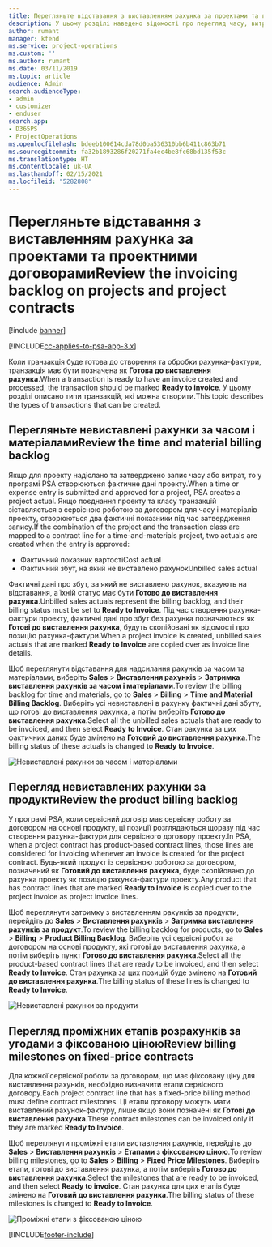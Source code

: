 ```yaml
---
title: Перегляньте відставання з виставленням рахунка за проектами та проектними договорами
description: У цьому розділі наведено відомості про перегляд часу, витрат і відставань у продуктах, а також способи їх позначення як готових до виставлення рахунка-фактури.
author: rumant
manager: kfend
ms.service: project-operations
ms.custom: ''
ms.author: rumant
ms.date: 03/11/2019
ms.topic: article
audience: Admin
search.audienceType:
- admin
- customizer
- enduser
search.app:
- D365PS
- ProjectOperations
ms.openlocfilehash: bdeeb100614cda78d0ba536310bb6b411c863b71
ms.sourcegitcommit: fa32b1893286f20271fa4ec4be8fc68bd135f53c
ms.translationtype: HT
ms.contentlocale: uk-UA
ms.lasthandoff: 02/15/2021
ms.locfileid: "5282808"
---
```

# <a name="review-the-invoicing-backlog-on-projects-and-project-contracts"></a><span data-ttu-id="a29f8-103">Перегляньте відставання з виставленням рахунка за проектами та проектними договорами</span><span class="sxs-lookup"><span data-stu-id="a29f8-103">Review the invoicing backlog on projects and project contracts</span></span>

[!include [banner](../includes/psa-now-project-operations.md)]

[!INCLUDE[cc-applies-to-psa-app-3.x](../includes/cc-applies-to-psa-app-3x.md)]

<span data-ttu-id="a29f8-104">Коли транзакція буде готова до створення та обробки рахунка-фактури, транзакція має бути позначена як **Готова до виставлення рахунка**.</span><span class="sxs-lookup"><span data-stu-id="a29f8-104">When a transaction is ready to have an invoice created and processed, the transaction should be marked **Ready to invoice**.</span></span> <span data-ttu-id="a29f8-105">У цьому розділі описано типи транзакцій, які можна створити.</span><span class="sxs-lookup"><span data-stu-id="a29f8-105">This topic describes the types of transactions that can be created.</span></span>

## <a name="review-the-time-and-material-billing-backlog"></a><span data-ttu-id="a29f8-106">Перегляньте невиставлені рахунки за часом і матеріалами</span><span class="sxs-lookup"><span data-stu-id="a29f8-106">Review the time and material billing backlog</span></span>

<span data-ttu-id="a29f8-107">Якщо для проекту надіслано та затверджено запис часу або витрат, то у програмі PSA створюються фактичне дані проекту.</span><span class="sxs-lookup"><span data-stu-id="a29f8-107">When a time or expense entry is submitted and approved for a project, PSA creates a project actual.</span></span> <span data-ttu-id="a29f8-108">Якщо поєднання проекту та класу транзакцій зіставляється з сервісною роботою за договором для часу і матеріалів проекту, створюються два фактичні показники під час затвердження запису.</span><span class="sxs-lookup"><span data-stu-id="a29f8-108">If the combination of the project and the transaction class are mapped to a contract line for a time-and-materials project, two actuals are created when the entry is approved:</span></span>

- <span data-ttu-id="a29f8-109">Фактичний показник вартості</span><span class="sxs-lookup"><span data-stu-id="a29f8-109">Cost actual</span></span> 
- <span data-ttu-id="a29f8-110">Фактичний збут, на який не виставлено рахунок</span><span class="sxs-lookup"><span data-stu-id="a29f8-110">Unbilled sales actual</span></span>

<span data-ttu-id="a29f8-111">Фактичні дані про збут, за який не виставлено рахунок, вказують на відставання, а їхній статус має бути **Готово до виставлення рахунка**.</span><span class="sxs-lookup"><span data-stu-id="a29f8-111">Unbilled sales actuals represent the billing backlog, and their billing status must be set to **Ready to Invoice**.</span></span> <span data-ttu-id="a29f8-112">Під час створення рахунка-фактури проекту, фактичні дані про збут без рахунка позначаються як **Готові до виставлення рахунка**, будуть скопійовані як відомості про позицію рахунка-фактури.</span><span class="sxs-lookup"><span data-stu-id="a29f8-112">When a project invoice is created, unbilled sales actuals that are marked **Ready to Invoice** are copied over as invoice line details.</span></span>

<span data-ttu-id="a29f8-113">Щоб переглянути відставання для надсилання рахунків за часом та матеріалами, виберіть **Sales** \> **Виставлення рахунків** \> **Затримка виставлення рахунків за часом і матеріалами**.</span><span class="sxs-lookup"><span data-stu-id="a29f8-113">To review the billing backlog for time and materials, go to **Sales** \> **Billing** \> **Time and Material Billing Backlog**.</span></span> <span data-ttu-id="a29f8-114">Виберіть усі невиставлені в рахунку фактичні дані збуту, що готові до виставлення рахунка, а потім виберіть **Готово до виставлення рахунка**.</span><span class="sxs-lookup"><span data-stu-id="a29f8-114">Select all the unbilled sales actuals that are ready to be invoiced, and then select **Ready to Invoice**.</span></span> <span data-ttu-id="a29f8-115">Стан рахунка за цих фактичних даних буде змінено на **Готовий до виставлення рахунка**.</span><span class="sxs-lookup"><span data-stu-id="a29f8-115">The billing status of these actuals is changed to **Ready to Invoice**.</span></span>

![Невиставлені рахунки за часом і матеріалами](media/TMBacklog.png)

## <a name="review-the-product-billing-backlog"></a><span data-ttu-id="a29f8-117">Перегляд невиставлених рахунки за продукти</span><span class="sxs-lookup"><span data-stu-id="a29f8-117">Review the product billing backlog</span></span>

<span data-ttu-id="a29f8-118">У програмі PSA, коли сервісний договір має сервісну роботу за договором на основі продукту, ці позиції розглядаються щоразу під час створення рахунка-фактури для сервісного договору проекту.</span><span class="sxs-lookup"><span data-stu-id="a29f8-118">In PSA, when a project contract has product-based contract lines, those lines are considered for invoicing whenever an invoice is created for the project contract.</span></span> <span data-ttu-id="a29f8-119">Будь-який продукт із сервісною роботою за договором, позначений як **Готовий до виставлення рахунка**, буде скопійовано до рахунка проекту як позицію рахунка-фактури проекту.</span><span class="sxs-lookup"><span data-stu-id="a29f8-119">Any product that has contract lines that are marked **Ready to Invoice** is copied over to the project invoice as project invoice lines.</span></span>

<span data-ttu-id="a29f8-120">Щоб переглянути затримку з виставленням рахунків за продукти, перейдіть до **Sales** \> **Виставлення рахунків** \> **Затримка виставлення рахунків за продукт**.</span><span class="sxs-lookup"><span data-stu-id="a29f8-120">To review the billing backlog for products, go to **Sales** \> **Billing** \> **Product Billing Backlog**.</span></span> <span data-ttu-id="a29f8-121">Виберіть усі сервісні робот за договором на основі продукту, які готові до виставлення рахунка, а потім виберіть пункт **Готово до виставлення рахунка**.</span><span class="sxs-lookup"><span data-stu-id="a29f8-121">Select all the product-based contract lines that are ready to be invoiced, and then select **Ready to Invoice**.</span></span> <span data-ttu-id="a29f8-122">Стан рахунка за цих позицій буде змінено на **Готовий до виставлення рахунка**.</span><span class="sxs-lookup"><span data-stu-id="a29f8-122">The billing status of these lines is changed to **Ready to Invoice**.</span></span>

![Невиставлені рахунки за продукти](media/ProductBacklog.png)

## <a name="review-billing-milestones-on-fixed-price-contracts"></a><span data-ttu-id="a29f8-124">Перегляд проміжних етапів розрахунків за угодами з фіксованою ціною</span><span class="sxs-lookup"><span data-stu-id="a29f8-124">Review billing milestones on fixed-price contracts</span></span>

<span data-ttu-id="a29f8-125">Для кожної сервісної роботи за договором, що має фіксовану ціну для виставлення рахунків, необхідно визначити етапи сервісного договору.</span><span class="sxs-lookup"><span data-stu-id="a29f8-125">Each project contract line that has a fixed-price billing method must define contract milestones.</span></span> <span data-ttu-id="a29f8-126">Ці етапи договору можуть мати виставлений рахунок-фактуру, лише якщо вони позначені як **Готові до виставлення рахунка**.</span><span class="sxs-lookup"><span data-stu-id="a29f8-126">These contract milestones can be invoiced only if they are marked **Ready to Invoice**.</span></span> 

<span data-ttu-id="a29f8-127">Щоб переглянути проміжні етапи виставлення рахунків, перейдіть до **Sales** \> **Виставлення рахунків** \> **Етапами з фіксованою ціною**.</span><span class="sxs-lookup"><span data-stu-id="a29f8-127">To review billing milestones, go to **Sales** \> **Billing** \> **Fixed Price Milestones**.</span></span> <span data-ttu-id="a29f8-128">Виберіть етапи, готові до виставлення рахунка, а потім виберіть **Готово до виставлення рахунка**.</span><span class="sxs-lookup"><span data-stu-id="a29f8-128">Select the milestones that are ready to be invoiced, and then select **Ready to invoice**.</span></span> <span data-ttu-id="a29f8-129">Стан рахунка для цих етапів буде змінено на **Готовий до виставлення рахунка**.</span><span class="sxs-lookup"><span data-stu-id="a29f8-129">The billing status of these milestones is changed to **Ready to Invoice**.</span></span>

![Проміжні етапи з фіксованою ціною](media/FPBacklog.png)


[!INCLUDE[footer-include](../includes/footer-banner.md)]